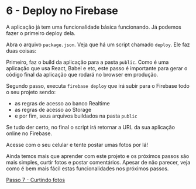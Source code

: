 # 6 - Deploy no Firebase

A aplicação já tem uma funcionalidade básica funcionando. Já podemos fazer o primeiro deploy dela. 

Abra o arquivo `package.json`. Veja que há um script chamado `deploy`.
Ele faz duas coisas:

Primeiro, faz o build da aplicação para a pasta `public`. Como é uma aplicação que usa React, Babel e etc, este passo é importante para gerar o código final da aplicação que rodará no browser em produção.

Segundo passo, executa `firebase deploy` que irá subir para o Firebase todo o seu projeto sendo:
- as regras de acesso ao banco Realtime
- as regras de acesso ao Storage
- e por fim, seus arquivos buildados na pasta `public`

Se tudo der certo, no final o script irá retornar a URL da sua aplicação online no Firebase.

Acesse com o seu celular e tente postar umas fotos por lá!

Ainda temos mais que aprender com este projeto e os próximos passos são mais simples, curtir fotos e postar comentários. Apesar de não parecer, veja como é bem mais fácil estas funcionalidades nos próximos passos.

[Passo 7 - Curtindo fotos ](./passo7.md)
